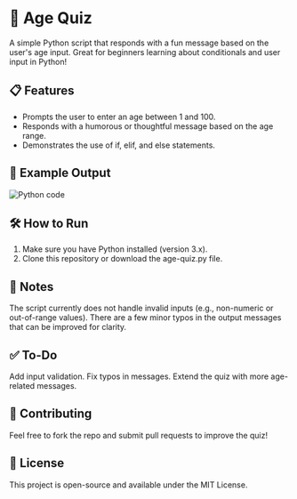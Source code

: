 # 🧠 Age Quiz
A simple Python script that responds with a fun message based on the user's age input. Great for beginners learning about conditionals and user input in Python!

## 📋 Features
* Prompts the user to enter an age between 1 and 100.
* Responds with a humorous or thoughtful message based on the age range.
* Demonstrates the use of if, elif, and else statements.
  
## 🧪 Example Output
![Python code](https://github.com/user-attachments/assets/df99330c-ac13-4ed1-9077-f2b74eb28c83)

## 🛠️  How to Run
1. Make sure you have Python installed (version 3.x).
2. Clone this repository or download the age-quiz.py file.

## 📌 Notes
The script currently does not handle invalid inputs (e.g., non-numeric or out-of-range values).
There are a few minor typos in the output messages that can be improved for clarity.

## ✅ To-Do
 Add input validation.
 Fix typos in messages.
 Extend the quiz with more age-related messages.
 
## 🤝 Contributing
Feel free to fork the repo and submit pull requests to improve the quiz!

## 📄 License
This project is open-source and available under the MIT License.
